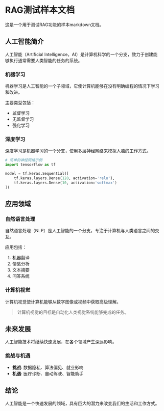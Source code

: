 # RAG测试样本文档

这是一个用于测试RAG功能的样本markdown文档。

## 人工智能简介

人工智能（Artificial Intelligence，AI）是计算机科学的一个分支，致力于创建能够执行通常需要人类智能的任务的系统。

### 机器学习

机器学习是人工智能的一个子领域，它使计算机能够在没有明确编程的情况下学习和改进。

主要类型包括：
- 监督学习
- 无监督学习  
- 强化学习

### 深度学习

深度学习是机器学习的一个分支，使用多层神经网络来模拟人脑的工作方式。

```python
# 简单的神经网络示例
import tensorflow as tf

model = tf.keras.Sequential([
    tf.keras.layers.Dense(128, activation='relu'),
    tf.keras.layers.Dense(10, activation='softmax')
])
```

## 应用领域

### 自然语言处理

自然语言处理（NLP）是人工智能的一个分支，专注于计算机与人类语言之间的交互。

应用包括：
1. 机器翻译
2. 情感分析
3. 文本摘要
4. 问答系统

### 计算机视觉

计算机视觉使计算机能够从数字图像或视频中获取高级理解。

> 计算机视觉的目标是自动化人类视觉系统能够完成的任务。

## 未来发展

人工智能技术将继续快速发展，在各个领域产生深远影响。

### 挑战与机遇

- **挑战**: 数据隐私、算法偏见、就业影响
- **机遇**: 医疗诊断、自动驾驶、智能助手

## 结论

人工智能是一个快速发展的领域，具有巨大的潜力来改变我们的生活和工作方式。
